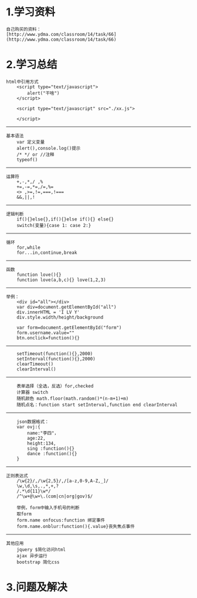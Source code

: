 # 1.学习资料 #
	自己购买的资料：
	[http://www.ydma.com/classroom/14/task/66](http://www.ydma.com/classroom/14/task/66)


# 2.学习总结 #
	html中引用方式
		<script type="text/javascript">
			alert("干啥")
		</script>

		<script type="text/javascript" src="./xx.js">

		</script>

----------

	基本语法
		var 定义变量
		alert(),console.log()提示
		/* */ or //注释
		typeof()

----------

	运算符
		+,-,*,/ ,%
		+=,-=,*=,/=,%=
		<> ,>=,!=,===,!===
		&&,||,!

----------

	逻辑判断
		if(){}else{},if(){}else if(){} else{}
		switch(变量){case 1: case 2:}

----------

	循环
		for,while
		for...in,continue,break

----------
 	函数
		function love(){}
		function love(a,b,c){} love(1,2,3)

	
----------
	举例：
		<div id="all"></div>
		var div=document.getElementById("all")
		div.innerHTML = 'I LV Y'
		div.style.width/height/background
		
		var form=document.getElementById("form")
		form.username.value=""
		btn.onclick=function(){}
		

----------
		setTimeout(function(){},2000)
		setInterval(function(){},2000)
		clearTimeout()
		clearInterval()

----------
		表单选择（全选，反选）for,checked
		计算器 switch
		随机颜色 math.floor(math.random()*(n-m+1)+m)
		随机点名：function start setInterval,function end clearInterval

----------
		json数据格式：
		var ovj:{
			name:"李四"，
			age:22,
			height:134,
			sing :function(){}
			dance :function(){}
		}

----------

	正则表达式
		/\w{2}/,/\w{2,5}/,/[a-z,0-9,A-Z,_]/
		\w,\d,\s,.,*,+,?
		/.*\d{11}\w*/
		/^\w+@\w+\.(com|cn|org|gov)$/
		
		举例，form中输入手机号的判断
		取form
		form.name onfocus:function 绑定事件
		form.name.onblur:function(){.value}丧失焦点事件

----------


	其他应用
		jquery $简化访问html
		ajax 异步运行
		bootstrap 简化css


# 3.问题及解决 #